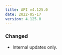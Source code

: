```yaml
---
title: API v4.125.0
date: 2022-05-17
version: 4.125.0
---
```


### Changed

- Internal updates only.